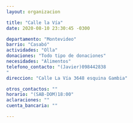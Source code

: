 ```yaml
---
layout: organizacion

title: "Calle la Vía"
date: 2020-08-10 23:30:45 -0300

departamento: "Montevideo"
barrio: "Casabó"
actividades: "Olla"
donaciones: "Todo tipo de donaciones"
necesidades: "Alimentos"
telefono_contacto: "(Javier)098442838
"
direccion: "Calle La Vía 3648 esquina Gambia"

otros_contactos: ""
horario: "(SAB-DOM)18:00"
aclaraciones: ""
cuenta_bancaria: ""

---
```

